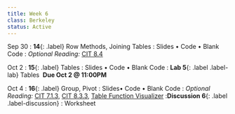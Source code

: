 ```yaml
---
title: Week 6 
class: Berkeley
status: Active
---
```


Sep 30 
: **14**{: .label} Row Methods, Joining Tables
  : Slides &#8226; Code &#8226; Blank Code
: *Optional Reading:* [CIT 8.4](https://inferentialthinking.com/chapters/08/4/Joining_Tables_by_Columns.html)

Oct 2
: **15**{: .label} Tables
: Slides &#8226; Code &#8226; Blank Code
: **Lab 5**{: .label .label-lab}  Tables &nbsp;**Due Oct 2 @ 11:00PM**

Oct 4
: **16**{: .label} Group, Pivot
  : Slides&#8226; Code &#8226; Blank Code
: *Optional Reading:* [CIT 7.1.3](https://inferentialthinking.com/chapters/07/1/Visualizing_Categorical_Distributions.html?highlight=group#grouping-categorical-data), [CIT 8.3.3](https://inferentialthinking.com/chapters/08/3/Cross-Classifying_by_More_than_One_Variable.html?highlight=pivot#pivot-tables-rearranging-the-output-of-group), [Table Function Visualizer](http://data8.org/interactive_table_functions/)
:**Discussion 6**{: .label .label-discussion}
  : Worksheet 
  <!--&#8226; [Solutions](./assignments/disc01-sols.pdf) -->
